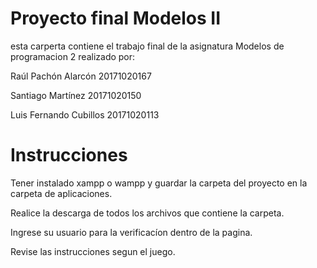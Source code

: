 # Proyecto final Modelos II

esta carperta contiene el trabajo final de la asignatura Modelos de programacion 2 realizado por:

Raúl Pachón Alarcón 20171020167

Santiago Martínez 20171020150

Luis Fernando Cubillos 20171020113

# Instrucciones

Tener instalado xampp o wampp y guardar la carpeta del proyecto en la carpeta de aplicaciones.

Realice la descarga de todos los archivos que contiene la carpeta.

Ingrese su usuario para la verificacíon dentro de la pagina.

Revise las instrucciones segun el juego.
